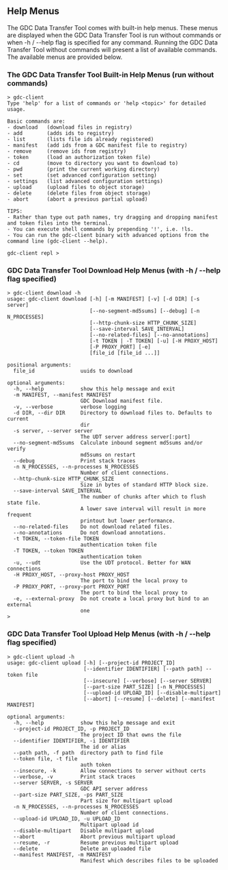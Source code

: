 ## Help Menus

The GDC Data Transfer Tool comes with built-in help menus. These menus are displayed when the GDC Data Transfer Tool is run without commands or when -h / --help flag is specified for any command. Running the GDC Data Transfer Tool without commands will present a list of available commands. The available menus are provided below.

### The GDC Data Transfer Tool Built-in Help Menus (run without commands)

    > gdc-client
    Type 'help' for a list of commands or 'help <topic>' for detailed usage.
    
    Basic commands are:
    - download   (download files in registry)
    - add        (adds ids to registry)
    - list       (lists file ids already registered)
    - manifest   (add ids from a GDC manifest file to registry)
    - remove     (remove ids from registry)
    - token      (load an authorization token file)
    - cd         (move to directory you want to download to)
    - pwd        (print the current working directory)
    - set        (set advanced configuration setting)
    - settings   (list advanced configuration settings)
    - upload     (upload files to object storage)
    - delete     (delete files from object storage)
    - abort      (abort a previous partial upload)
    
    TIPS:
    - Rather than type out path names, try dragging and dropping manifest and token files into the terminal.
    - You can execute shell commands by prepending '!', i.e. !ls.
    - You can run the gdc-client binary with advanced options from the command line (gdc-client --help).
    
    gdc-client repl >


### GDC Data Transfer Tool Download Help Menus (with -h / --help flag specified)

    > gdc-client download -h
    usage: gdc-client download [-h] [-m MANIFEST] [-v] [-d DIR] [-s server]
                               [--no-segment-md5sums] [--debug] [-n N_PROCESSES]
                               [--http-chunk-size HTTP_CHUNK_SIZE]
                               [--save-interval SAVE_INTERVAL]
                               [--no-related-files] [--no-annotations]
                               [-t TOKEN | -T TOKEN] [-u] [-H PROXY_HOST]
                               [-P PROXY_PORT] [-e]
                               [file_id [file_id ...]]
    
    positional arguments:
      file_id               uuids to download
    
    optional arguments:
      -h, --help            show this help message and exit
      -m MANIFEST, --manifest MANIFEST
                            GDC Download manifest file.
      -v, --verbose         verbose logging
      -d DIR, --dir DIR     Directory to download files to. Defaults to current
                            dir
      -s server, --server server
                            The UDT server address server[:port]
      --no-segment-md5sums  Calculate inbound segment md5sums and/or verify
                            md5sums on restart
      --debug               Print stack traces
      -n N_PROCESSES, --n-processes N_PROCESSES
                            Number of client connections.
      --http-chunk-size HTTP_CHUNK_SIZE
                            Size in bytes of standard HTTP block size.
      --save-interval SAVE_INTERVAL
                            The number of chunks after which to flush state file.
                            A lower save interval will result in more frequent
                            printout but lower performance.
      --no-related-files    Do not download related files.
      --no-annotations      Do not download annotations.
      -t TOKEN, --token-file TOKEN
                            authentication token file
      -T TOKEN, --token TOKEN
                            authentication token
      -u, --udt             Use the UDT protocol. Better for WAN connections
      -H PROXY_HOST, --proxy-host PROXY_HOST
                            The port to bind the local proxy to
      -P PROXY_PORT, --proxy-port PROXY_PORT
                            The port to bind the local proxy to
      -e, --external-proxy  Do not create a local proxy but bind to an external
                            one
    >


### GDC Data Transfer Tool Upload Help Menus (with -h / --help flag specified)

    > gdc-client upload -h
    usage: gdc-client upload [-h] [--project-id PROJECT_ID]
                             [--identifier IDENTIFIER] [--path path] --token file
                             [--insecure] [--verbose] [--server SERVER]
                             [--part-size PART_SIZE] [-n N_PROCESSES]
                             [--upload-id UPLOAD_ID] [--disable-multipart]
                             [--abort] [--resume] [--delete] [--manifest MANIFEST]
    
    optional arguments:
      -h, --help            show this help message and exit
      --project-id PROJECT_ID, -p PROJECT_ID
                            The project ID that owns the file
      --identifier IDENTIFIER, -i IDENTIFIER
                            The id or alias
      --path path, -f path  directory path to find file
      --token file, -t file
                            auth token
      --insecure, -k        Allow connections to server without certs
      --verbose, -v         Print stack traces
      --server SERVER, -s SERVER
                            GDC API server address
      --part-size PART_SIZE, -ps PART_SIZE
                            Part size for multipart upload
      -n N_PROCESSES, --n-processes N_PROCESSES
                            Number of client connections.
      --upload-id UPLOAD_ID, -u UPLOAD_ID
                            Multipart upload id
      --disable-multipart   Disable multipart upload
      --abort               Abort previous multipart upload
      --resume, -r          Resume previous multipart upload
      --delete              Delete an uploaded file
      --manifest MANIFEST, -m MANIFEST
                            Manifest which describes files to be uploaded

